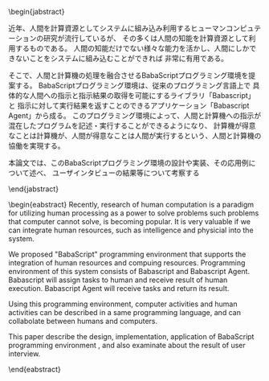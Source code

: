 <!-- % ■ アブストラクトの出力 ■
%	◆書式：
%		begin{jabstract}〜end{jabstract}	：日本語のアブストラクト
%		begin{eabstract}〜end{eabstract}	：英語のアブストラクト
%		※ 不要ならばコマンドごと消せば出力されない。 -->


<!--
- プログラム上で人間と計算機への指示を同じように記述可能なシステムについて述べる。
- 人間を計算資源としてシステムに組み込み利用するヒューマンコンピュテーションの研究が流行している。
- しかし、その多くは人間を演算装置として利用するものであり、入出力装置として利用していない。
- また、例えば自分自身など、具体的な人を指定することができず、実世界におけるタスクの処理などには向いていない。
- 本研究では、センシングやアクチュエーションを含んだ人間への行動指示と指示結果の取得の仕組みを
- 従来のプログラミング言語に組み込んだシステムを提案する。
- よりシンプルな記述法で、人間と計算機への指示が混ざったプログラムを記述・実行することができる。
- このシステムによって、世の中に存在する様々な処理を
- 計算機が得意なことは計算機が、人間が得意なことは人間が実行するというより効率的な人間と計算機の共生を実現する。
-->


<!-- % 日本語のアブストラクト -->
\begin{jabstract}

近年、人間を計算資源としてシステムに組み込み利用するヒューマンコンピュテーションの研究が流行しているが、
その多くは人間の知能を計算資源として利用するものである。
人間の知能だけでない様々な能力を活かし、人間にしかできないことをシステムに組み込むことができれば
非常に有用である。

そこで、人間と計算機の処理を融合させるBabaScriptプログラミング環境を提案する。
BabaScriptプログラミング環境は、従来のプログラミング言語上で
具体的な人間への指示と指示結果の取得を可能にするライブラリ「Babascript」と
指示に対して実行結果を返すことのできるアプリケーション「Babascript Agent」から成る。
このプログラミング環境によって、人間と計算機への指示が混在したプログラムを記述・実行することができるようになり、
計算機が得意なことは計算機が、人間が得意なことは人間が実行するという、人間と計算機の協働を実現する。

本論文では、このBabaScriptプログラミング環境の設計や実装、その応用例について述べ、
ユーザインタビューの結果等について考察する

\end{jabstract}



<!-- % 英語のアブストラクト -->
\begin{eabstract}
Recently, research of human computation is a paradigm for utilizing human processing as a power to solve problems such problems that computer cannot solve, is becoming popular.
It is very valuable if we can integrate human resources, such as intelligence and physicial into the system.

We proposed "BabaScript" programming environment that supports the integration of human resources and compuing resources.
Programming environment of this system consists of Babascript and Babascript Agent.
Babascript will assign tasks to human and receive result of human execution.
Babascript Agent will receive tasks and return its result.

Using this programming environment, computer activities and human activities can be described
in a same programming language, and can collabolate between humans and computers.

This paper describe the design, implementation, application of BabaScript programming environment
, and also examinate about the result of user interview.

\end{eabstract}


<!-- % 以下、旧版
% プログラム上で人間と計算機への指示を同等に記述可能なシステムについて述べる。
% 人間を計算資源としてシステムに組み込み利用するヒューマンコンピュテーションの研究が流行している。
% しかし、その多くは不特定多数の人間を演算装置として利用するものであり、入出力装置として利用していない。
% 例えば自分自身など、具体的な人物を指定することができず、実世界におけるタスク処理には向いていない。
%
% このような状況を踏まえ、本研究では、人間への行動指示と指示結果の取得を
% 従来のプログラミング言語に組み込んだシステムを提案する。
% このシステムにより、シンプルな記述法で人間と計算機への指示が混在したプログラムを記述・実行することができるようになり、
% 計算機が得意なことは計算機が、人間が得意なことは人間が実行するという、人間と計算機の協働を実現する。 -->
